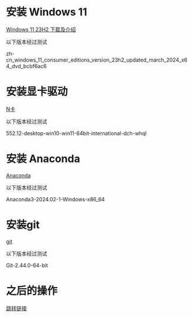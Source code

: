 # 安装 Windows 11

[Windows 11 23H2 下载及介绍](https://www.iplaysoft.com/windows11.html)

以下版本经过测试

zh-cn_windows_11_consumer_editions_version_23h2_updated_march_2024_x64_dvd_bcbf6ac6


# 安装显卡驱动

[N卡](https://www.nvidia.com/download/index.aspx)

以下版本经过测试

552.12-desktop-win10-win11-64bit-international-dch-whql


# 安装 Anaconda
[Anaconda](https://www.anaconda.com/download/success)

以下版本经过测试

Anaconda3-2024.02-1-Windows-x86_64

# 安装git
[git](https://git-scm.com/downloads)

以下版本经过测试

Git-2.44.0-64-bit

# 之后的操作
[跳转链接](././setup#安装依赖)